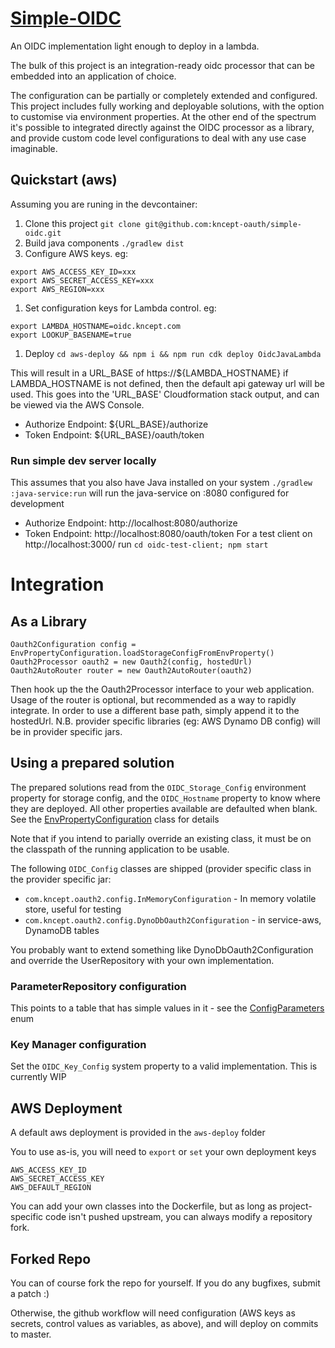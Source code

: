 # [Simple-OIDC](https://github.com/kncept-oauth/simple-oidc)
An OIDC implementation light enough to deploy in a lambda.

The bulk of this project is an integration-ready oidc processor that can be
embedded into an application of choice.

The configuration can be partially or completely extended and configured.
This project includes fully working and deployable solutions, with the option
to customise via environment properties. At the other end of the spectrum
it's possible to integrated directly against the OIDC processor as a library,
and provide custom code level configurations to deal with any use case imaginable.

## Quickstart (aws)
Assuming you are runing in the devcontainer:
1. Clone this project `git clone git@github.com:kncept-oauth/simple-oidc.git`
1. Build java components `./gradlew dist`
1. Configure AWS keys. eg:
  ```
  export AWS_ACCESS_KEY_ID=xxx
  export AWS_SECRET_ACCESS_KEY=xxx
  export AWS_REGION=xxx
  ```
1. Set configuration keys for Lambda control. eg:
  ```
  export LAMBDA_HOSTNAME=oidc.kncept.com
  export LOOKUP_BASENAME=true
  ```
1. Deploy `cd aws-deploy && npm i && npm run cdk deploy OidcJavaLambda`

This will result in a URL_BASE of https://${LAMBDA_HOSTNAME}
if LAMBDA_HOSTNAME is not defined, then the default api gateway url will be used.
This goes into the 'URL_BASE' Cloudformation stack output, and can be viewed via the AWS Console.
- Authorize Endpoint: ${URL_BASE}/authorize
- Token Endpoint: ${URL_BASE}/oauth/token

### Run simple dev server locally
This assumes that you also have Java installed on your system
`./gradlew :java-service:run` will run the java-service on :8080 configured for development
- Authorize Endpoint: http://localhost:8080/authorize
- Token Endpoint: http://localhost:8080/oauth/token
For a test client on http://localhost:3000/ run `cd oidc-test-client; npm start`


# Integration

## As a Library
    Oauth2Configuration config = EnvPropertyConfiguration.loadStorageConfigFromEnvProperty()
    Oauth2Processor oauth2 = new Oauth2(config, hostedUrl)
    Oauth2AutoRouter router = new Oauth2AutoRouter(oauth2)
Then hook up the the Oauth2Processor interface to your web application.
Usage of the router is optional, but recommended as a way to rapidly integrate.
In order to use a different base path, simply append it to the hostedUrl.
N.B. provider specific libraries (eg: AWS Dynamo DB config) will be in provider specific jars.

## Using a prepared solution
The prepared solutions read from the `OIDC_Storage_Config` environment property for storage config, 
and the `OIDC_Hostname` property to know where they are deployed.
All other properties available are defaulted when blank. See the [EnvPropertyConfiguration](service-interfaces/src/main/java/com/kncept/oauth2/config/EnvPropertyConfiguration.java) class for details


Note that if you intend to parially override an existing class, it must be on the
classpath of the running application to be usable.

The following `OIDC_Config` classes are shipped (provider specific class in the provider specific jar:
- `com.kncept.oauth2.config.InMemoryConfiguration` - In memory volatile store, useful for testing
- `com.kncept.oauth2.config.DynoDbOauth2Configuration` - in service-aws, DynamoDB tables

You probably want to extend something like DynoDbOauth2Configuration and override the UserRepository
with your own implementation.


### ParameterRepository configuration
This points to a table that has simple values in it - see the [ConfigParameters](service-interfaces/src/main/java/com/kncept/oauth2/config/parameter/ConfigParameters.java) enum

### Key Manager configuration
Set the `OIDC_Key_Config` system property to a valid implementation.
This is currently WIP


## AWS Deployment
A default aws deployment is provided in the `aws-deploy` folder

You to use as-is, you will need to `export` or `set` your own deployment keys

    AWS_ACCESS_KEY_ID
    AWS_SECRET_ACCESS_KEY
    AWS_DEFAULT_REGION

You can add your own classes into the Dockerfile, but as long as project-specific code
isn't pushed upstream, you can always modify a repository fork.

## Forked Repo

You can of course fork the repo for yourself.
If you do any bugfixes, submit a patch :)

Otherwise, the github workflow will need configuration (AWS keys as secrets, control values as variables, as above), and will deploy on commits to master.
